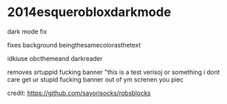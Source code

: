 # 2014esquerobloxdarkmode
dark mode fix

fixes background beingthesamecolorasthetext

idkiuse obcthemeand darkreader

removes srtuppid fucking banner "this is a test verisoj or something i dont care get ur stupid fucking banner out of ym screnen you piec

credit:
 https://github.com/sayorisocks/robsblocks
